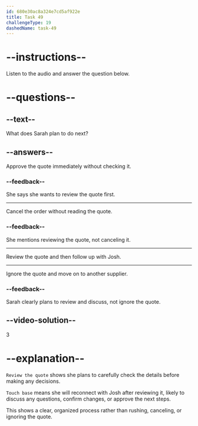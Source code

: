 ```yaml
---
id: 680e30ac8a324e7cd5af922e
title: Task 49
challengeType: 19
dashedName: task-49
---
```


<!-- (Audio) Sarah: Perfect, Josh. Thank you for the quick turnaround. Let’s touch base once I review the quote. -->

# --instructions--

Listen to the audio and answer the question below.

# --questions--

## --text--

What does Sarah plan to do next?

## --answers--

Approve the quote immediately without checking it.

### --feedback--

She says she wants to review the quote first.

---

Cancel the order without reading the quote.

### --feedback--

She mentions reviewing the quote, not canceling it.

---

Review the quote and then follow up with Josh.

---

Ignore the quote and move on to another supplier.

### --feedback--

Sarah clearly plans to review and discuss, not ignore the quote.

## --video-solution--

3

# --explanation--

`Review the quote` shows she plans to carefully check the details before making any decisions.

`Touch base` means she will reconnect with Josh after reviewing it, likely to discuss any questions, confirm changes, or approve the next steps.

This shows a clear, organized process rather than rushing, canceling, or ignoring the quote.
